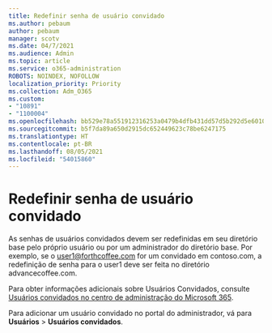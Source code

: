 ```yaml
---
title: Redefinir senha de usuário convidado
ms.author: pebaum
author: pebaum
manager: scotv
ms.date: 04/7/2021
ms.audience: Admin
ms.topic: article
ms.service: o365-administration
ROBOTS: NOINDEX, NOFOLLOW
localization_priority: Priority
ms.collection: Adm_O365
ms.custom:
- "10891"
- "1100004"
ms.openlocfilehash: bb529e78a551912316253a0479b4dfb431dd57d5b292d5e60103a32a6a9959fa
ms.sourcegitcommit: b5f7da89a650d2915dc652449623c78be6247175
ms.translationtype: HT
ms.contentlocale: pt-BR
ms.lasthandoff: 08/05/2021
ms.locfileid: "54015860"
---
```

# <a name="guest-user-password-reset"></a>Redefinir senha de usuário convidado

As senhas de usuários convidados devem ser redefinidas em seu diretório base pelo próprio usuário ou por um administrador do diretório base. Por exemplo, se o user1@forthcoffee.com for um convidado em contoso.com, a redefinição de senha para o user1 deve ser feita no diretório advancecoffee.com.

Para obter informações adicionais sobre Usuários Convidados, consulte [Usuários convidados no centro de administração do Microsoft 365](https://docs.microsoft.com/microsoft-365/admin/add-users/about-guest-users).

Para adicionar um usuário convidado no portal do administrador, vá para **Usuários** > **Usuários convidados**.